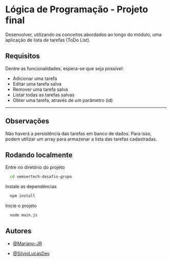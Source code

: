 # Lógica de Programação - Projeto final

Desenvolver, utilizando os conceitos abordados ao longo do módulo, uma aplicação de lista de tarefas (ToDo List).

## Requisitos

Dentre as funcionalidades, espera-se que seja possível:

- Adicionar uma tarefa
- Editar uma tarefa salva
- Remover uma tarefa salva
- Listar todas as tarefas salvas
- Obter uma tarefa, através de um parâmetro (id)

---

## Observações

Não haverá a persistência das tarefas em banco de dados. Para isso, podem utilizar um array para armazenar a lista das tarefas cadastradas.

## Rodando localmente

Entre no diretório do projeto

```bash
  cd vemsertech-desafio-grupo
```

Instale as dependências

```bash
  npm install
```

Inicie o projeto

```bash
  node main.js
```


## Autores

- [@Mariano-JR](https://www.github.com/Mariano-JR/)

- [@SilvioLucasDev](https://github.com/SilvioLucasDev/)
